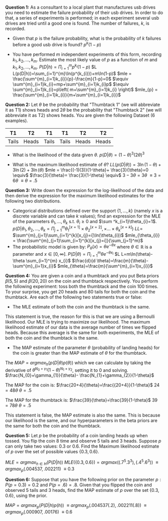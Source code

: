 **Question 1:** As a consultant to a local plant that manufactures usb drives you need to estimate the failure probability of their usb drives. In order to do that, a series of experiments is performed; in each experiment several usb drives are tried until a good one is found. The number of failures, $k$, is recorded. 

- Given that $p$ is the failure probability, what is the probability of $k$ failures before a good usb drive is found? 
$p^k(1-p)$

- You have performed $m$ independent experiments of this form, recording $k_{1}, k_{2}, \dots, k_{m}$. Estimate the most likely value of $p$ as a function of $m$ and $k_{1}, k_{2}, \dots, k_{m}$. 
$P(D|h) = \Pi_{i=1}^mp^{k_{i}}(1-p)$
$L L(p(D|h))=\sum_{i=1}^{m}\ln(p^{k_{i}})+m\ln(1-p)$
$mle = \frac{\sum^{m}_{i=1}k_{i}}{p}-\frac{m}{1-p}=0$
$\equiv \sum^{m}_{i=1}k_{i}=mp+\sum^{m}_{i=1}k_{i}p$ 
$\equiv \sum^{m}_{i=1}k_{i}=p\left( m+\sum^{m}_{i=1}k_{i} \right)$ 
$mle_{p} = \frac{\sum^{m}_{i=1}k_{i}}{m+\sum^{m}_{i=1}k_{i}}$

**Question 2:** Let $\theta$ be the probability that "Thumbtack 1" (we will abbreviate it as T1) shows heads and $2\theta$ be the probability that "Thumbtack 2" (we will abbreviate it as T2) shows heads. You are given the following Dataset (6 examples).

| T1 | T2 | T1 | T1 | T2 | T2 |
| --- | --- | --- | --- | ---- |---|
|Tails|Heads|Tails|Tails|Heads|Heads|

- What is the likelihood of the data given $\theta$. 
$p(D|\theta)=(1-\theta)^{3}(2 \theta)^{3}$ 

- What is the maximum likelihood estimate of $\theta$?
$L L(p(D|\theta))=3\ln(1-\theta)+3\ln(2)+3\ln(\theta)$
$mle = \frac{(-1)(3)}{1-\theta}+ \frac{3}{\theta}=0 \equiv$
$\frac{3}{\theta}= \frac{3}{1-\theta} \equiv$
$3-3\theta=3\theta$
$\equiv 3 = 6\theta$
$\equiv \theta=.5$  

**Question 3:** Write down the expression for the log-likelihood of the data and then derive the expression for the maximum likelihood estimates for the following two distributions. 
- Categorical distributions defined over the support $\{1, \dots, k\}$ (namely $x$ is a discrete variable and can take $k$ values); find an expression for the MLE of the parameters $\theta_{1}, \dots, \theta_{k}$ s.t. $\theta_{i}\geq 0$ and $\sum ^k_{i=1}\theta_{i}=1$. 
$p(D|\theta_{1},\theta_{2},\dots, \theta_{k}= \Pi _{j=1}^{m} \theta_{1}^{[x=1]} \times \theta_{2}^{[x=2]}, \times\dots \times \theta_{k}^{[x=k]})$
$L L=$ $\sum^{m}_{j=1}\sum_{i=1}^{k}[x_{j}=i]\ln(\theta_{i})$
$mle_{\theta_{i}} = \frac{\sum^{m}_{j=1}\sum_{i=1}^{k}[x_{j}=i]}{\sum_{j=1}^m}$ 
- The probabilistic model is given by: $P_{\theta}(x)=\theta e^{-\theta x}$ where $\theta \in \mathbb{R}$ is a parameter and $x \in [0, \infty]$. 
$P(D|\theta)= \Pi_{i=1}^{m} \theta e^{-\theta x_{i}}$
$L L=m\ln(\theta)-\theta \sum_{i=1}^{m} x_{i}$
$\frac{d}{d \theta}=\frac{m}{\theta}-\sum^{m}_{i=1}x_{i}$
$mle_{\theta}=\frac{m}{\sum^{m}_{i=1}x_{i}}$

**Question 4:** You are given a coin and a thumbtack and you put Beta priors $\beta(5, 5)$ and $\beta(20,20)$ on the coin and thumbtack respectively. You perform the following experiment: toss both the thumbtack and the coin 100 times. To your surprise, you get 20 heads and 80 tails for both the coin and the thumbtack. Are each of the following two statements true or false: 

- The MLE estimate of both the coin and the thumbtack is the same. 

This statement is true, the reason for this is that we are using a Bernoulli likelihood. Our MLE is trying to maximize our likelihood. The maximum likelihood estimate of our data is the average number of times we flipped heads. Because this average is the same for both experiments, the MLE of both the coin and the thumbtack is the same. 

- The MAP estimate of the parameter $\theta$ (probability of landing heads) for the coin is greater than the MAP estimate of $\theta$ for the thumbtack. 

The $MAP=argmax_{h}(p(D|\theta)p(\theta))$ which we can calculate by taking the derivative of $\theta^{N_{0}+\gamma_{1}}(1-\theta)^{N_{1}+\gamma_{2}}$, setting it to 0 and solving. 
$\frac{N_{0}+\gamma_{1}}{\theta}- \frac{N_{1}+\gamma_{2}}{1-\theta}$ 

The MAP for the coin is:
$\frac{20+4}{\theta}=\frac{{20+4}}{1-\theta}$
$24=48\theta$
$\theta=.5$

The MAP for the thumbtack is:
$\frac{39}{\theta}=\frac{39}{1-\theta}$
$39=78\theta$
$\theta=.5$

This statement is false, the MAP estimate is also the same. This is because our likelihood is the same, and our hyperparameters in the beta priors are the same for both the coin and the thumbtack. 

 

**Question 5:** Let $p$ be the probability of a coin landing heads up when tossed. You flip the coin 8 time and observe 5 tails and 3 heads. Suppose $p$ can only take two values: $0.3$ or $0.6$. Find the Maximum likelihood estimate of $p$ over the set of possible values $\{0.3,0.6\}$. 

$MLE = argmax_{h \in H}(P(D|h))$
$MLE(\{0.3,0.6\})= argmax((.7^{5}.3^{3}), (.4^{5}.6^{3}))$
$\equiv argmax_{p}(.004537, .002211)$
$\equiv 0.3$

**Question 6:** Suppose that you have the following prior on the parameter $p: P(p=0.3)=0.2$ and $P(p=.6)=.8$. Given that you flipped the coin and observed 5 tails and 3 heads, find the MAP estimate of $p$ over the set $\{0.3,0.6\}$, using the prior. 

$MAP=argmax_{p}(P(D|h)p(h))$
$\equiv argmax_{p}(.004537(.2), .002211(.8))$
$\equiv argmax_{p}(.000907, .00176)$
$\equiv 0.6$

